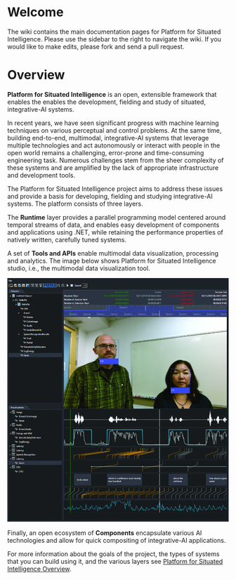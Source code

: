 # Welcome

The wiki contains the main documentation pages for Platform for Situated Intelligence. Please use the sidebar to the right to navigate the wiki. If you would like to make edits, please fork and send a pull request.

# Overview

**Platform for Situated Intelligence** is an open, extensible framework that enables the enables the development, fielding and study of situated, integrative-AI systems. 

In recent years, we have seen significant progress with machine learning techniques on various perceptual and control problems. At the same time, building end-to-end, multimodal, integrative-AI systems that leverage multiple technologies and act autonomously or interact with people in the open world remains a challenging, error-prone and time-consuming engineering task. Numerous challenges stem from the sheer complexity of these systems and are amplified by the lack of appropriate infrastructure and development tools.

The Platform for Situated Intelligence project aims to address these issues and provide a basis for developing, fielding and studying integrative-AI systems. The platform consists of three layers. 

The **Runtime** layer provides a parallel programming model centered around temporal streams of data, and enables easy development of components and applications using .NET, while retaining the performance properties of natively written, carefully tuned systems.

A set of **Tools and APIs** enable multimodal data visualization, processing and analytics. The image below shows Platform for Situated Intelligence studio, i.e., the multimodal data visualization tool.

![Platform for Situated Intelligence Studio](PsiStudio.jpg)

Finally, an open ecosystem of **Components** encapsulate various AI technologies and allow for quick compositing of integrative-AI applications. 

For more information about the goals of the project, the types of systems that you can build using it, and the various layers see [Platform for Situated Intelligence Overview](PlatformOverview.md).
